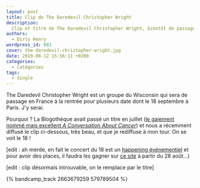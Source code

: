 ```yaml
---
layout: post
title: Clip de The Daredevil Christopher Wright
description:
  Clip et titre de The Daredevil Christopher Wright, bientôt de passage à Paris.
authors:
  - Dirty Henry
wordpress_id: 681
cover: the-daredevil-christopher-wright.jpg
date: 2010-08-12 15:56:11 +0200
categories:
  - Catégories
tags:
  - Single
---
```


The Daredevil Christopher Wright est un groupe du Wisconsin qui sera de passage
en France à la rentrée pour plusieurs date dont le 18 septembre à Paris. J'y
serai.

Pourquoi ? La Blogothèque avait passé un titre en juillet ([le gaiement nommé
mais excellent _A Conversation About Cancer_][1]) et nous a récemment diffusé le
clip ci-dessous, très beau, et que je rediffuse à mon tour. On se voit le 18 !

[edit : ah merde, en fait le concert du 18 est un
[happening événementiel](http://7ciel.net/concerts/) et pour avoir des places,
il faudra les gagner sur [ce site](http://www.popnews.com/) à partir du 28
août…)

[edit : clip désormais introuvable, on le remplace par le titre]

{% bandcamp_track 2663679259 579789504 %}

[1]: https://blogotheque.net/articles/in-deference
